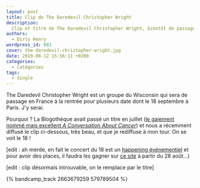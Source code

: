 ```yaml
---
layout: post
title: Clip de The Daredevil Christopher Wright
description:
  Clip et titre de The Daredevil Christopher Wright, bientôt de passage à Paris.
authors:
  - Dirty Henry
wordpress_id: 681
cover: the-daredevil-christopher-wright.jpg
date: 2010-08-12 15:56:11 +0200
categories:
  - Catégories
tags:
  - Single
---
```


The Daredevil Christopher Wright est un groupe du Wisconsin qui sera de passage
en France à la rentrée pour plusieurs date dont le 18 septembre à Paris. J'y
serai.

Pourquoi ? La Blogothèque avait passé un titre en juillet ([le gaiement nommé
mais excellent _A Conversation About Cancer_][1]) et nous a récemment diffusé le
clip ci-dessous, très beau, et que je rediffuse à mon tour. On se voit le 18 !

[edit : ah merde, en fait le concert du 18 est un
[happening événementiel](http://7ciel.net/concerts/) et pour avoir des places,
il faudra les gagner sur [ce site](http://www.popnews.com/) à partir du 28
août…)

[edit : clip désormais introuvable, on le remplace par le titre]

{% bandcamp_track 2663679259 579789504 %}

[1]: https://blogotheque.net/articles/in-deference
